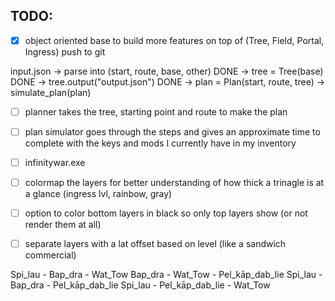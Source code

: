 ## TODO:
- [x] object oriented base to build more features on top of (Tree, Field, Portal, Ingress)
push to git


input.json
-> parse into (start, route, base, other) DONE
-> tree = Tree(base) DONE
-> tree.output("output.json") DONE
-> plan = Plan(start, route, tree)
-> simulate_plan(plan)

- [ ] planner takes the tree, starting point and route to make the plan
- [ ] plan simulator goes through the steps and gives an approximate time to complete with the keys and mods I currently have in my inventory
- [ ] infinitywar.exe

- [ ] colormap the layers for better understanding of how thick a trinagle is at a glance (ingress lvl, rainbow, gray)
- [ ] option to color bottom layers in black so only top layers show (or not render them at all)
- [ ] separate layers with a lat offset based on level (like a sandwich commercial)

Spi_lau - Bap_dra - Wat_Tow
    Bap_dra - Wat_Tow - Pel_kāp_dab_lie
    Spi_lau - Bap_dra - Pel_kāp_dab_lie
    Spi_lau - Pel_kāp_dab_lie - Wat_Tow